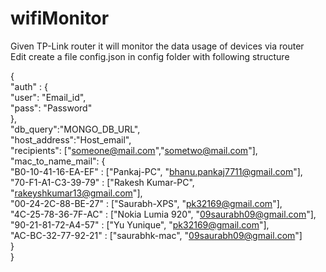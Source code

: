 # wifiMonitor
Given TP-Link router it will monitor the data usage of devices via router </br>
Edit create a file config.json in config folder with following structure </br>

{</br>
	"auth" : {</br>
        "user": "Email_id",</br>
        "pass": "Password"</br>
    },</br>
    "db_query":"MONGO_DB_URL",</br>
    "host_address":"Host_email",    </br>
    "recipients": ["someone@mail.com","sometwo@mail.com"],</br>
    "mac_to_name_mail": {</br>
    	"B0-10-41-16-EA-EF" : ["Pankaj-PC", "bhanu.pankaj7711@gmail.com"],</br>
    	"70-F1-A1-C3-39-79" : ["Rakesh Kumar-PC", "rakeyshkumar13@gmail.com"],</br>
    	"00-24-2C-88-BE-27" : ["Saurabh-XPS", "pk32169@gmail.com"],</br>
    	"4C-25-78-36-7F-AC" : ["Nokia Lumia 920", "09saurabh09@gmail.com"],</br>
    	"90-21-81-72-A4-57" : ["Yu Yunique", "pk32169@gmail.com"],</br>
    	"AC-BC-32-77-92-21" : ["saurabhk-mac", "09saurabh09@gmail.com"]</br>
    }</br>
}</br>
</br>

